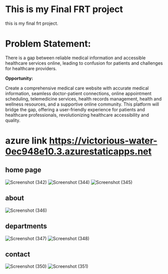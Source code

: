 # This is my Final FRT project
this is my final frt project. 
 # **Problem Statement:**

There is a gap between reliable medical information and accessible healthcare services online, leading to confusion for patients and challenges for healthcare providers.

**Opportunity:**

Create a comprehensive medical care website with accurate medical information, seamless doctor-patient connections, online appointment scheduling, telemedicine services, health records management, health and wellness resources, and a supportive online community. This platform will bridge the gap, offering a user-friendly experience for patients and healthcare professionals, revolutionizing healthcare accessibility and quality.

# azure link https://victorious-water-0ec948e10.3.azurestaticapps.net
## home  page
![Screenshot (342)](https://github.com/Spectre0708/finalfrtproject/assets/124916739/dbf0e62f-6f24-4197-8965-99d848c75813)
![Screenshot (344)](https://github.com/Spectre0708/finalfrtproject/assets/124916739/208adb02-8869-4475-a681-41f55441d6c7)
![Screenshot (345)](https://github.com/Spectre0708/finalfrtproject/assets/124916739/3fcd70dd-9b9c-47c5-81d5-846d12c177cf)
## about
![Screenshot (346)](https://github.com/Spectre0708/finalfrtproject/assets/124916739/8a1719d9-df94-460c-a96d-9dd0affd7189)
## departments
![Screenshot (347)](https://github.com/Spectre0708/finalfrtproject/assets/124916739/26696fde-9ea4-4733-89bf-9204c44c5411)
![Screenshot (348)](https://github.com/Spectre0708/finalfrtproject/assets/124916739/64f39e41-5aa8-4e8a-b9d4-24bb2da7941b)
## contact
![Screenshot (350)](https://github.com/Spectre0708/finalfrtproject/assets/124916739/d064bea5-8dfb-428f-8d0a-add54e2ad363)
![Screenshot (351)](https://github.com/Spectre0708/finalfrtproject/assets/124916739/44763f17-591f-48cc-8241-6c47963328ab)
